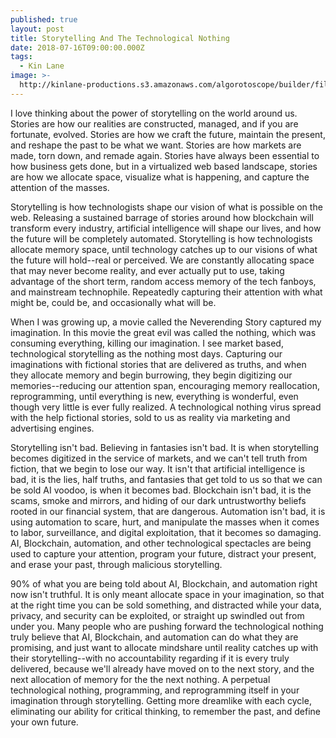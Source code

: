 ```yaml
---
published: true
layout: post
title: Storytelling And The Technological Nothing
date: 2018-07-16T09:00:00.000Z
tags:
  - Kin Lane
image: >-
  http://kinlane-productions.s3.amazonaws.com/algorotoscope/builder/filtered/112_44_800_500_0_max_0_-5_-1.jpg
---
```

I love thinking about the power of storytelling on the world around us. Stories are how our realities are constructed, managed, and if you are fortunate, evolved. Stories are how we craft the future, maintain the present, and reshape the past to be what we want. Stories are how markets are made, torn down, and remade again. Stories have always been essential to how business gets done, but in a virtualized web based landscape, stories are how we allocate space, visualize what is happening, and capture the attention of the masses.

Storytelling is how technologists shape our vision of what is possible on the web. Releasing a sustained barrage of stories around how blockchain will transform every industry, artificial intelligence will shape our lives, and how the future will be completely automated. Storytelling is how technologists allocate memory space, until technology catches up to our visions of what the future will hold--real or perceived. We are constantly allocating space that may never become reality, and ever actually put to use, taking advantage of the short term, random access memory of the tech fanboys, and mainstream technophile. Repeatedly capturing their attention with what might be, could be, and occasionally what will be.

When I was growing up, a movie called the Neverending Story captured my imagination. In this movie the great evil was called the nothing, which was consuming everything, killing our imagination. I see market based, technological storytelling as the nothing most days. Capturing our imaginations with fictional stories that are delivered as truths, and when they allocate memory and begin burrowing, they begin digitizing our memories--reducing our attention span, encouraging memory reallocation, reprogramming, until everything is new, everything is wonderful, even though very little is ever fully realized. A technological nothing virus spread with the help fictional stories, sold to us as reality via marketing and advertising engines.

Storytelling isn't bad. Believing in fantasies isn't bad. It is when storytelling becomes digitized in the service of markets, and we can't tell truth from fiction, that we begin to lose our way. It isn't that artificial intelligence is bad, it is the lies, half truths, and fantasies that get told to us so that we can be sold AI voodoo, is when it becomes bad. Blockchain isn't bad, it is the scams, smoke and mirrors, and hiding of our dark untrustworthy beliefs rooted in our financial system, that are dangerous. Automation isn't bad, it is using automation to scare, hurt, and manipulate the masses when it comes to labor, surveillance, and digital exploitation, that it becomes so damaging. AI, Blockchain, automation, and other technological spectacles are being used to capture your attention, program your future, distract your present, and erase your past, through malicious storytelling.

90% of what you are being told about AI, Blockchain, and automation right now isn't truthful. It is only meant allocate space in your imagination, so that at the right time you can be sold something, and distracted while your data, privacy, and security can be exploited, or straight up swindled out from under you. Many people who are pushing forward the technological nothing truly believe that AI, Blockchain, and automation can do what they are promising, and just want to allocate mindshare until reality catches up with their storytelling--with no accountability regarding if it is every truly delivered, because we'll already have moved on to the next story, and the next allocation of memory for the the next nothing. A perpetual technological nothing, programming, and reprogramming itself in your imagination through storytelling. Getting more dreamlike with each cycle, eliminating our ability for critical thinking, to remember the past, and define your own future.
